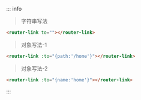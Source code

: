 ::: info
> 字符串写法
```html 
<router-link to=""></router-link>
```
> 对象写法-1

```html
<router-link :to="{path:'/home'}"></router-link>
```
> 对象写法-2

```html
<router-link :to="{name:'home'}"></router-link>
```
:::